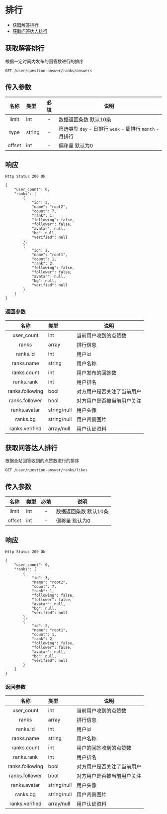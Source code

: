 # 排行

- [获取解答排行](#获取解答排行)
- [获取问答达人排行](#获取问答达人排行)

## 获取解答排行

根据一定时间内发布的回答数进行的排序

```
GET /user/question-answer/ranks/answers
```

## 传入参数

| 名称 | 类型 | 必填 | 说明 |
|:----:|:-----|:----:|------|
| limit | int | -    | 数据返回条数 默认10条 |
| type | string | -  | 筛选类型 `day` - 日排行 `week` - 周排行  `month` - 月排行 |
| offset | int | -   | 偏移量 默认为0 |

## 响应

```
Http Status 200 Ok
```

```json5
{
    "user_count": 0,
    "ranks": [
        {
            "id": 3,
            "name": "root2",
            "count": 7,
            "rank": 1,
            "following": false,
            "follower": false,
            "avatar": null,
            "bg": null,
            "verified": null
        },
        {
            "id": 2,
            "name": "root1",
            "count": 1,
            "rank": 2,
            "following": false,
            "follower": false,
            "avatar": null,
            "bg": null,
            "verified": null
        }
    ]
}
```

### 返回参数
| 名称 | 类型 | 说明 |
|:----:|:-----|------|
| user_count | int | 当前用户收到的点赞数 |
| ranks | array | 排行信息 |
| ranks.id | int | 用户id |
| ranks.name | string | 用户名称 |
| ranks.count | int | 用户发布的回答数 |
| ranks.rank | int | 用户排名 |
| ranks.following | bool | 对方用户是否关注了当前用户 |
| ranks.follower | bool | 对方用户是否被当前用户关注 |
| ranks.avatar | string/null | 用户头像 |
| ranks.bg | string/null | 用户背景图片 |
| ranks.verified | array/null | 用户认证资料 |

## 获取问答达人排行

根据全站回答收到的点赞数进行的排序

```
GET /user/question-answer/ranks/likes
```

## 传入参数

| 名称 | 类型 | 必填 | 说明 |
|:----:|:-----|:----:|------|
| limit | int | -    | 数据返回条数 默认10条 |
| offset | int | -   | 偏移量 默认为0 |

## 响应

```
Http Status 200 Ok
```

```json5
{
    "user_count": 0,
    "ranks": [
        {
            "id": 3,
            "name": "root2",
            "count": 7,
            "rank": 1,
            "following": false,
            "follower": false,
            "avatar": null,
            "bg": null,
            "verified": null
        },
        {
            "id": 2,
            "name": "root1",
            "count": 1,
            "rank": 2,
            "following": false,
            "follower": false,
            "avatar": null,
            "bg": null,
            "verified": null
        }
    ]
}
```

### 返回参数
| 名称 | 类型 | 说明 |
|:----:|:-----|------|
| user_count | int | 当前用户收到的点赞数 |
| ranks | array | 排行信息 |
| ranks.id | int | 用户id |
| ranks.name | string | 用户名称 |
| ranks.count | int | 用户的回答收到的点赞数 |
| ranks.rank | int | 用户排名 |
| ranks.following | bool | 对方用户是否关注了当前用户 |
| ranks.follower | bool | 对方用户是否被当前用户关注 |
| ranks.avatar | string/null | 用户头像 |
| ranks.bg | string/null | 用户背景图片 |
| ranks.verified | array/null | 用户认证资料 |